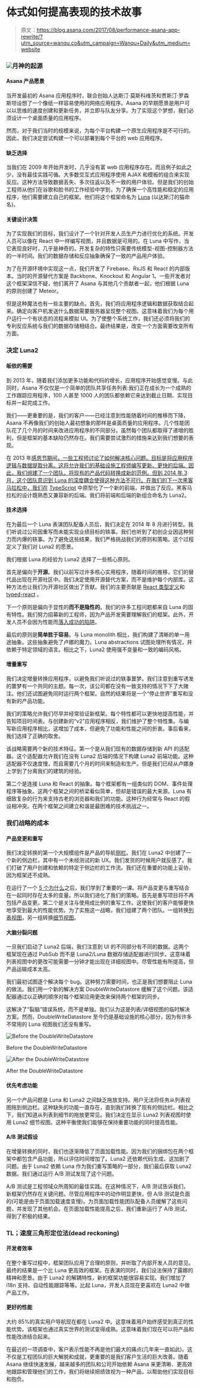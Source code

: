 # 体式如何提高表现的技术故事

> 原文：<https://blog.asana.com/2017/08/performance-asana-app-rewrite/?utm_source=wanqu.co&utm_campaign=Wanqu+Daily&utm_medium=website>

### ![](img/95501879c96a6c367271e8b45d24787a.png)月神的起源

#### Asana 产品愿景

当开发最初的 Asana 应用程序时，联合创始人达斯汀·莫斯科维茨和贾斯汀·罗森斯坦设想了一个像纸一样容易使用的网络应用程序。Asana 的早期愿景是用户可以以思维的速度创建和更新任务，并立即与队友分享。为了实现这个梦想，我们必须设计一个桌面质量的应用程序。

然而，对于我们当时的规模来说，为每个平台构建一个原生应用程序是不可行的。因此，我们决定尝试构建一个可以部署到每个平台的 web 应用程序。

#### 缺乏选择

当我们在 2009 年开始开发时，几乎没有富 web 应用程序存在。而且例子如此之少，没有最佳实践可循。大多数交互式应用程序使用 AJAX 和模板的组合来实现反应。这种方法导致数据丢失、多次往返以及不一致的用户体验。但是我们的创始工程师从他们在谷歌和脸书的工作经验中学到，为了确保一个高性能和稳定的应用程序，他们需要建立自己的框架。他们将这个框架命名为 [Luna](https://blog.asana.com/2015/05/the-evolution-of-asanas-luna-framework/) (以达斯汀的猫命名)。

#### 关键设计决策

为了实现我们的目标，我们设计了一个针对开发人员生产力进行优化的系统。开发人员可以像在 React 中一样编写视图，并且数据是可用的。在 Luna 中写作，当它表现良好时，几乎是神奇的。开发复杂的特性只需要传统模型-视图-控制器方法的一半时间。我们的数据存储和反应抽象确保了一致的产品用户体验。

为了在开源环境中实现这一点，我们开发了 Firebase、RxJS 和 React 的内部版本。当时的开源替代方案是 Backbone、Knockout 和 Angular 1。一些开发者对这个框架深信不疑，他们离开了 Asana 与其他几个贡献者一起，他们根据 Luna 的原则创建了 Meteor。

但是这种魔法也有一些主要的缺点。首先，我们将应用程序逻辑和数据获取结合起来。确定向客户机发送什么数据需要服务器呈现整个视图。这意味着我们为每个用户运行一个有状态的流程来模拟 UI。为了使整个系统工作，我们还必须将我们的专利反应系统与我们的数据存储相结合。最终结果是，改变一个方面需要改变所有方面。

### 决定 Luna2

#### 皈依的需要

到 2013 年，随着我们添加更多功能和代码的增长，应用程序开始感觉变慢。与此同时，Asana 不仅仅是一个简单的团队共享任务列表:我们正在成长为一个成熟的工作跟踪应用程序，100 人甚至 1000 人的团队都依赖它来达到截止日期、实现目标并一起完成工作。

我们——更重要的是，我们的客户——已经注意到性能随着时间的推移而下降，Asana 不再像我们的创始人最初想象的那样是桌面质量的应用程序。几个性能团队花了几个月的时间来改进应用程序的不同部分。虽然每个团队都取得了递增的胜利，但是框架的基本缺陷仍然存在。我们需要尝试激烈的措施来达到我们想要的表现。

在 2013 年[感恩节期间，一些工程师讨论了如何解决核心问题。目标是将应用程序逻辑与数据提取分离。这将允许我们的基础设施工程师编写更新、更快的后端。因此，我们组建了一个团队，将现有的产品代码转换成新的范例。但到 2014 年 3 月，这个团队意识到 Luna 的深度耦合使得这种方法不可行。在我们的下一次黑客马拉松中，我们在](https://blog.asana.com/2012/11/thankshacking/) [TypeScript](https://blog.asana.com/2014/11/asana-switching-typescript/) 中原型化了一个新的前端，并做出了反应。黑客马拉松的设计既熟悉又兼容新的后端。我们将前端和后端的新组合命名为 Luna2。

#### 技术选择

在为最后一个 Luna 表演团队配备人员后，我们决定在 2014 年 8 月进行转型。我们听说过公司因重写而未能实现业绩目标的轶事。我们也听到了初创企业因这种努力而内爆的轶事。为了避免这些结果，我们严格挑战我们的原则和策略。这个过程定义了我们对 Luna2 的愿景。

我们根据 Luna 的经验为 Luna2 选择了一些核心原则。

首先是偏向于**开源**。我们以前写过许多核心实用程序，随着时间的推移，它们的替代品出现在开源社区中。我们决定使用开源替代方案，而不是维护每个内部库。这种方法也让我们为开源社区做出了贡献。我们的主要贡献是 [React 类型定义](https://github.com/Asana/DefinitelyTyped/tree/master/react)和 [typed-react](https://github.com/Asana/typed-react) 。

下一个原则是偏向于显性的**而不是隐性的**。我们的许多工程问题都来自 Luna 的固有特性。我们努力招募新的工程师，因为产品开发需要理解我们的框架。此外，开发人员不会因为性能而[落入成功的陷阱](https://blog.codinghorror.com/falling-into-the-pit-of-success/)。

最后的原则是**简单胜于容易**。与 Luna monolith 相比，我们构建了清晰的单一用途抽象。这些抽象避免了卢娜的魔力。Luna abstractions 试图处理所有情况，并依赖于特定领域的语言。相比之下，Luna2 使用强不变量和一致的编码风格。

#### 增量重写

我们决定增量转换应用程序，以避免我们听说过的轶事噩梦。我们注意到重写诱发的噩梦有一个共同的主题。每一次，该公司都在没有一致支持的情况下下了大赌注。他们还试图避免同时运行两个框架。自然的结果将是一个“停止世界”重写和没有新的产品功能。

我们的策略允许我们尽早并经常验证新框架。每个特性都可以更快地提高性能，并告知项目时间表。与创建新的“v2”应用程序相反，我们维护了整个特性集。与编写新应用程序相比，这增加了成本，但避免了功能和性能之间的折衷。事后看来，我们选择了正确的取舍。

该战略需要两个新的技术特征。第一个是从我们现有的数据存储到新 API 的适配器。这个适配器允许我们在没有 Luna2 后端的情况下构建 Luna2 前端功能。这种适配器不仅速度慢，而且需要几个月的时间来制造和生产。但是我们已经从卢娜身上学到了分离我们的建筑的经验。

第二个是连接 Luna 和 React 的抽象。每个框架都有一组类似的 DOM、事件处理程序等抽象。这两个框架之间的桥梁看似简单，但却是错误的最大来源。Luna 有细致复杂的行为来支持古老的浏览器和我们的功能。这种行为经常与 React 的假设相冲突。在两个框架之间建立和谐是最困难的技术挑战之一。

### 我们战略的成本

#### 产品变更和重写

我们决定转换的第一个大规模组件是产品的导航[侧栏](https://asana.com/guide/help/fundamentals/navigating-asana)。我们在 Luna2 中创建了一个新的侧边栏，其中有一个未经测试的新 UX。我们发货的时候用户就反感了。我们打破了用户创建和依赖的特定于侧边栏的工作流。我们还在重要的功能上妥协，因为框架还不成熟。

在运行了一个 [5 个为什么](https://wavelength.asana.com/workstyle-ask-5-whys-to-get-to-the-root-of-any-problem/)之后，我们学到了重要的一课。将产品变更与重写结合在一起同时存在太多的变量。所以我们进化了我们的策略。首先是重写项目将不再包括产品变更。第二个是关注与使用成比例的重写工作。这使我们的客户能够更快地享受到最大的性能优势。为了实施这一战略，我们组建了两个团队。一组转换[列表视图](https://asana.com/guide/help/views/list)，另一组转换[细节视图](https://asana.com/guide/help/tasks/fields#gl-description)。

#### 大脑分裂问题

一旦我们启动了 Luna2 后端，我们注意到 UI 的不同部分有不同的数据。这两个框架现在通过 PubSub 而不是 Luna2/Luna 数据存储适配器进行同步。这意味着列表视图中的更改可能需要一分钟才能出现在详细视图中。尽管性能有所提高，但产品运输成本太高。

我们最初试图逐个解决每个 bug。这种努力需要时间，也正是我们想要阻止 Luna 的做法。我们用一个新的解决方案 DoubleWriteDatastore 缓解了这个问题。该适配器通过以正确的顺序对每个框架应用更改来保持两个框架的同步。

这解决了“裂脑”错误系统，而不是单独。我们认为这是列表/详细视图的临时解决方案。然而，DoubleWriteDatastore 至今仍是基础设施的核心部分，因为有许多不常用的 Luna 视图我们还没有重写。

![Before the DoubleWriteDatastore](img/00f6c11f14a3c252c76915d7c70b2434.png)

Before the DoubleWriteDatastore



![After the DoubleWriteDatastore](img/89a546849b6e532c36af0f7753d59a2c.png)

After the DoubleWriteDatastore



#### 优先考虑功能

另一个产品问题是 Luna 和 Luna2 之间缺乏拖放支持。用户无法将任务从列表视图拖到侧边栏。这种缺失的功能一直存在，直到我们转换了现有的侧边栏。相比之下，我们知道从列表到细节的拖放更常见。我们决定在显示 Luna2 列表视图时使用 Luna2 细节视图。这种平衡使我们能够在保持重要功能的同时提高性能。

#### A/B 测试假设

在增量转换的同时，我们也逐渐降低了页面加载性能。因为我们的捆绑包在两个框架中都包含产品功能，所以评估时间增加了。Luna2 还依赖代码生成，这加剧了问题。由于 Luna2 依赖 Luna 作为我们重写策略的一部分，我们最后获取 Luna2 数据。我们通过运行 A/B 测试发现了这个问题。

A/B 测试是工程领域众所周知的最佳实践。在这种情况下，A/B 测试告诉我们，新框架仍然存在关键问题。尽管应用程序中的动作明显更快，但 A/B 测试是负面的(可能是由于页面加载速度变慢)。为页面加载性能团队配备人员缓解了这些问题，并发现了其他机会。在页面加载性能提高之后，我们重新运行了 A/B 测试，得到了积极的结果。

### TL；速度三角形定位法(dead reckoning)

#### 开发者效率

在整个重写过程中，框架团队应用了合理的原则，并听取了内部开发人员的意见。最终的结果是一个比 Luna 更高效的框架。在表演的同时，我们设法保持了露娜的精神和愿景。由于 Luna2 的解耦特性，新的框架功能很容易实现。我们增加了 i18n 支持、自动性能跟踪等等。比起 Luna，开发人员现在更喜欢在 Luna2 中做产品工作。

#### 更好的性能

大约 85%的真实用户导航现在都在 Luna2 中。这意味着用户始终感受到真正的性能优势。该框架也通过真实世界的测试变得成熟。这意味着我们现在可以将产品和性能改进结合起来。

在最近的一项调查中，客户表示性能不再是他们最大的痛点(几年来一直如此)。这不仅是工程团队的巨大解脱和成就，更重要的是我们客户生活的巨大改善。随着 Asana 继续快速发展，越来越多的团队和公司开始依赖 Asana 来更清晰、更高效地跟踪和管理他们的工作，我们将继续把绩效视为一种产品，以帮助他们实现目标和抱负。